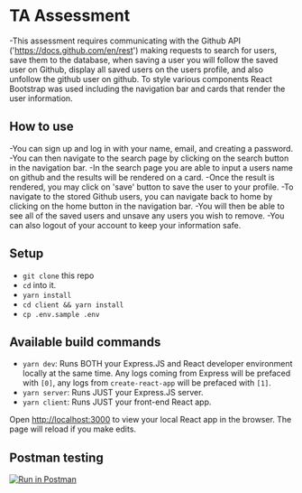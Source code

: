 # TA Assessment

-This assessment requires communicating with the Github API ('https://docs.github.com/en/rest') making requests to search for users, save them to the database, when saving a user you will follow the saved user on Github, display all saved users on the users profile, and also unfollow the github user on github. To style various components React Bootstrap was used including the navigation bar and cards that render the user information.

## How to use

-You can sign up and log in with your name, email, and creating a password.
-You can then navigate to the search page by clicking on the search button in the navigation bar.
-In the search page you are able to input a users name on github and the results will be rendered on a card.
-Once the result is rendered, you may click on 'save' button to save the user to your profile.
-To navigate to the stored Github users, you can navigate back to home by clicking on the home button in the navigation bar.
-You will then be able to see all of the saved users and unsave any users you wish to remove.
-You can also logout of your account to keep your information safe.

## Setup

- `git clone` this repo
- `cd` into it.
- `yarn install`
- `cd client && yarn install`
- `cp .env.sample .env`

## Available build commands

- `yarn dev`: Runs BOTH your Express.JS and React developer environment locally at the same time. Any logs coming from Express will be prefaced with `[0]`, any logs from `create-react-app` will be prefaced with `[1]`.
- `yarn server`: Runs JUST your Express.JS server.
- `yarn client`: Runs JUST your front-end React app.

Open [http://localhost:3000](http://localhost:3000) to view your local React app in the browser. The page will reload if you make edits.

## Postman testing

[![Run in Postman](https://run.pstmn.io/button.svg)](https://app.getpostman.com/run-collection/fb7c97049acd33cec57b)
